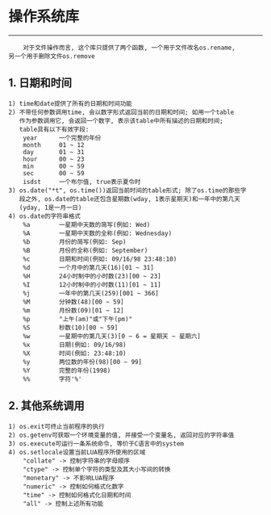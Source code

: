 # **操作系统库** #
*** 

        对于文件操作而言, 这个库只提供了两个函数, 一个用于文件改名os.rename,
    另一个用于删除文件os.remove

## **1. 日期和时间** ##
    1) time和date提供了所有的日期和时间功能
    2) 不带任何参数调用time, 会以数字形式返回当前的日期和时间; 如用一个table
       作为参数调用它, 会返回一个数字, 表示该table中所有描述的日期和时间;
       table具有以下有效字段:
        year      一个完整的年份
        month     01 ~ 12
        day       01 ~ 31
        hour      00 ~ 23
        min       00 ~ 59
        sec       00 ~ 59
        isdst     一个布尔值, true表示夏令时
    3) os.date("*t", os.time())返回当前时间的table形式; 除了os.time的那些字
       段之外, os.date的table还包含星期数(wday, 1表示星期天)和一年中的第几天
       (yday, 1是一月一日)
    4) os.date的字符串格式
        %a        一星期中天数的简写(例如: Wed)
        %A        一星期中天数的全称(例如: Wednesday)
        %b        月份的简写(例如: Sep)
        %B        月份的全称(例如: September)
        %c        日期和时间(例如: 09/16/98 23:48:10)
        %d        一个月中的第几天(16)[01 ~ 31]
        %H        24小时制中的小时数(23)[00 ~ 23]
        %I        12小时制中的小时数(11)[01 ~ 11]
        %j        一年中的第几天(259)[001 ~ 366]
        %M        分钟数(48)[00 ~ 59]
        %m        月份数(09)[01 ~ 12]
        %p        "上午(am)"或"下午(pm)"
        %S        秒数(10)[00 ~ 59]
        %w        一星期中的第几天(3)[0 ~ 6 = 星期天 ~ 星期六]
        %x        日期(例如: 09/16/98)
        %X        时间(例如: 23:48:10)
        %y        两位数的年份(98)[00 ~ 99]
        %Y        完整的年份(1998)
        %%        字符'%'


## **2. 其他系统调用** ##
    1) os.exit可终止当前程序的执行
    2) os.getenv可获取一个环境变量的值, 并接受一个变量名, 返回对应的字符串值
    3) os.execute可运行一条系统命令, 等价于C语言中的system
    4) os.setlocale设置当前LUA程序所使用的区域
        "collate" -> 控制字符串的字母顺序
        "ctype" -> 控制单个字符的类型及其大小写间的转换
        "monetary" -> 不影响LUA程序
        "numeric" -> 控制如何格式化数字
        "time" -> 控制如何格式化日期和时间
        "all" -> 控制上述所有功能
